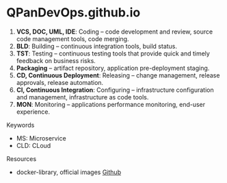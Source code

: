 # QPanDevOps.github.io

1. **VCS, DOC, UML, IDE**: Coding – code development and review, source code management tools, code merging.
2. **BLD**: Building – continuous integration tools, build status.
3. **TST**: Testing – continuous testing tools that provide quick and timely feedback on business risks.
4. **Packaging** – artifact repository, application pre-deployment staging.
5. **CD, Continuous Deployment**: Releasing – change management, release approvals, release automation.
6. **CI, Continuous Integration**: Configuring – infrastructure configuration and management, infrastructure as code tools.
7. **MON**: Monitoring – applications performance monitoring, end-user experience.

Keywords

- MS: Microservice
- CLD: CLoud

Resources

- docker-library, official images [Github](https://github.com/docker-library)
